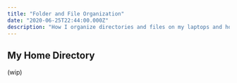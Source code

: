 ```yaml
---
title: "Folder and File Organization"
date: "2020-06-25T22:44:00.000Z"
description: "How I organize directories and files on my laptops and how I do backups"
---
```


My Home Directory
---
(wip)
